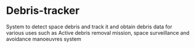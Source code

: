 # Debris-tracker
System to detect space debris and track it and obtain debris data for various uses such as Active debris removal mission, space surveillance and avoidance manoeuvres system
